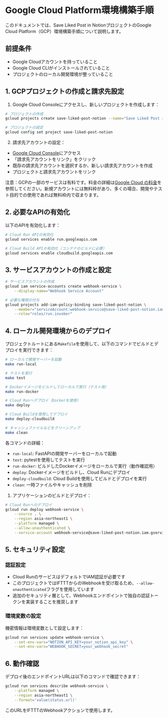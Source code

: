 # Google Cloud Platform環境構築手順

このドキュメントでは、Save Liked Post in NotionプロジェクトのGoogle Cloud Platform（GCP）環境構築手順について説明します。

## 前提条件

- Google Cloudアカウントを持っていること
- Google Cloud CLIがインストールされていること
- プロジェクトのローカル開発環境が整っていること

## 1. GCPプロジェクトの作成と請求先設定

1. Google Cloud Consoleにアクセスし、新しいプロジェクトを作成します：

```bash
# プロジェクトの作成
gcloud projects create save-liked-post-notion --name="Save Liked Post in Notion"

# プロジェクトの設定
gcloud config set project save-liked-post-notion
```

2. 請求先アカウントの設定：

- [Google Cloud Console](https://console.cloud.google.com/billing)にアクセス
- 「請求先アカウントをリンク」をクリック
- 既存の請求先アカウントを選択するか、新しい請求先アカウントを作成
- プロジェクトと請求先アカウントをリンク

注意：GCPの一部のサービスは有料です。料金の詳細は[Google Cloud の料金](https://cloud.google.com/pricing)を参照してください。新規アカウントには無料枠があり、多くの場合、開発やテスト目的での使用であれば無料枠内で収まります。

## 2. 必要なAPIの有効化

以下のAPIを有効化します：

```bash
# Cloud Run APIの有効化
gcloud services enable run.googleapis.com

# Cloud Build APIの有効化（コンテナのビルドに必要）
gcloud services enable cloudbuild.googleapis.com
```

## 3. サービスアカウントの作成と設定

```bash
# サービスアカウントの作成
gcloud iam service-accounts create webhook-service \
    --display-name="Webhook Service Account"

# 必要な権限の付与
gcloud projects add-iam-policy-binding save-liked-post-notion \
    --member="serviceAccount:webhook-service@save-liked-post-notion.iam.gserviceaccount.com" \
    --role="roles/run.invoker"
```

## 4. ローカル開発環境からのデプロイ

プロジェクトルートにある`Makefile`を使用して、以下のコマンドでビルドとデプロイを実行できます：

```bash
# ローカルで開発サーバーを起動
make run-local

# テストを実行
make test

# Dockerイメージをビルドしてローカルで実行（テスト用）
make run-docker

# Cloud Runへデプロイ（Dockerを使用）
make deploy

# Cloud Buildを使用してデプロイ
make deploy-cloudbuild

# キャッシュファイルなどをクリーンアップ
make clean
```

各コマンドの詳細：
- `run-local`: FastAPIの開発サーバーをローカルで起動
- `test`: pytestを使用してテストを実行
- `run-docker`: ビルドしたDockerイメージをローカルで実行（動作確認用）
- `deploy`: Dockerイメージをビルドし、Cloud Runにデプロイ
- `deploy-cloudbuild`: Cloud Buildを使用してビルドとデプロイを実行
- `clean`: 一時ファイルやキャッシュを削除

1. アプリケーションのビルドとデプロイ：

```bash
# Cloud Runへのデプロイ
gcloud run deploy webhook-service \
    --source . \
    --region asia-northeast1 \
    --platform managed \
    --allow-unauthenticated \
    --service-account webhook-service@save-liked-post-notion.iam.gserviceaccount.com
```

## 5. セキュリティ設定

### 認証設定

- Cloud RunのサービスはデフォルトでIAM認証が必要です
- このプロジェクトではIFTTTからのWebhookを受け取るため、`--allow-unauthenticated`フラグを使用しています
- 追加のセキュリティ層として、Webhookエンドポイントで独自の認証トークンを実装することを推奨します

### 環境変数の設定

機密情報は環境変数として設定します：

```bash
gcloud run services update webhook-service \
    --set-env-vars="NOTION_API_KEY=your_notion_api_key" \
    --set-env-vars="WEBHOOK_SECRET=your_webhook_secret"
```

## 6. 動作確認

デプロイ後のエンドポイントURLは以下のコマンドで確認できます：

```bash
gcloud run services describe webhook-service \
    --platform managed \
    --region asia-northeast1 \
    --format='value(status.url)'
```

このURLをIFTTTのWebhookアクションで使用します。

